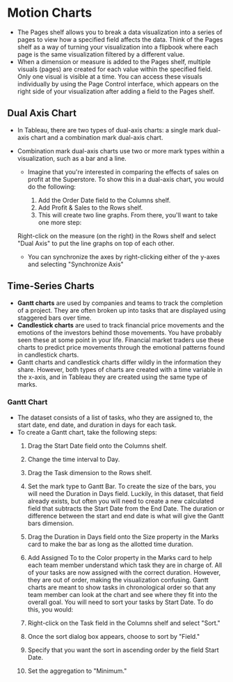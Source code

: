 # Motion Charts

- The Pages shelf allows you to break a data visualization into a series of pages to view how a specified field affects the data. Think of the Pages shelf as a way of turning your visualization into a flipbook where each page is the same visualization filtered by a different value.
- When a dimension or measure is added to the Pages shelf, multiple visuals (pages) are created for each value within the specified field. Only one visual is visible at a time. You can access these visuals individually by using the Page Control interface, which appears on the right side of your visualization after adding a field to the Pages shelf.

## Dual Axis Chart
- In Tableau, there are two types of dual-axis charts: a single mark dual-axis chart and a combination mark dual-axis chart.
- Combination mark dual-axis charts use two or more mark types within a visualization, such as a bar and a line.
  - Imagine that you're interested in comparing the effects of sales on profit at the Superstore. To show this in a dual-axis chart, you would do the following:
  
    1. Add the Order Date field to the Columns shelf.
    2. Add Profit & Sales to the Rows shelf.
    3. This will create two line graphs. From there, you'll want to take one more step:
  
  Right-click on the measure (on the right) in the Rows shelf and select "Dual Axis" to put the line graphs on top of each other.
  - You can synchronize the axes by right-clicking either of the y-axes and selecting "Synchronize Axis"


## Time-Series Charts
  - **Gantt charts** are used by companies and teams to track the completion of a project. They are often broken up into tasks that are displayed using staggered bars over time.
  - **Candlestick charts** are used to track financial price movements and the emotions of the investors behind those movements. You have probably seen these at some point in your life. Financial market traders use these charts to predict price movements through the emotional patterns found in candlestick charts.
  - Gantt charts and candlestick charts differ wildly in the information they share. However, both types of charts are created with a time variable in the x-axis, and in Tableau they are created using the same type of marks.

### Gantt Chart
  - The dataset consists of a list of tasks, who they are assigned to, the start date, end date, and duration in days for each task.
  - To create a Gantt chart, take the following steps:
      1. Drag the Start Date field onto the Columns shelf.
      2. Change the time interval to Day.
      3. Drag the Task dimension to the Rows shelf.
      4. Set the mark type to Gantt Bar.
      To create the size of the bars, you will need the Duration in Days field. Luckily, in this dataset, that field already exists, but often you will need to create a new calculated field that subtracts the Start Date from the End Date. The duration or difference between the start and end date is what will give the Gantt bars dimension.
      
      5. Drag the Duration in Days field onto the Size property in the Marks card to make the bar as long as the allotted time duration.
      6. Add Assigned To to the Color property in the Marks card to help each team member understand which task they are in charge of.
      All of your tasks are now assigned with the correct duration. However, they are out of order, making the visualization confusing. Gantt charts are meant to show tasks in chronological order so that any team member can look at the chart and see where they fit into the overall goal. You will need to sort your tasks by Start Date. To do this, you would:
      
      7. Right-click on the Task field in the Columns shelf and select "Sort."
      8. Once the sort dialog box appears, choose to sort by "Field."
      9. Specify that you want the sort in ascending order by the field Start Date.
      10. Set the aggregation to "Minimum."
